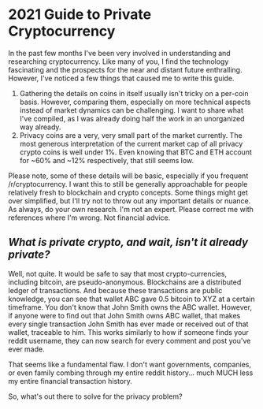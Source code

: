 # **2021 Guide to Private Cryptocurrency**

In the past few months I've been very involved in understanding and researching cryptocurrency. Like many of you, I find the technology fascinating and the prospects for the near and distant future enthralling. However, I've noticed a few things that caused me to write this guide. 

1. Gathering the details on coins in itself usually isn't tricky on a per-coin basis. However, comparing them, especially on more technical aspects instead of market dynamics can be challenging. I want to share what I've compiled, as I was already doing half the work in an unorganized way already.
2. Privacy coins are a very, very small part of the market currently. The most generous interpretation of the current market cap of all privacy crypto coins is well under 1%. Even knowing that BTC and ETH account for ~60% and ~12% respectively, that still seems low.

Please note, some of these details will be basic, especially if you frequent /r/cryptocurrency. I want this to still be generally approachable for people relatively fresh to blockchain and crypto concepts. Some things might get over simplified, but I'll try not to throw out any important details or nuance. As always, do your own research. I'm not an expert. Please correct me with references where I'm wrong. Not financial advice.

## *What is private crypto, and wait, isn't it already private?* 
Well, not quite. It would be safe to say that most crypto-currencies, including bitcoin, are pseudo-anonymous. Blockchains are a distributed ledger of transactions. And because these transactions are public knowledge, you can see that wallet ABC gave 0.5 bitcoin to XYZ at a certain timeframe. You don't know that John Smith owns the ABC wallet. However, if anyone were to find out that John Smith owns ABC wallet, that makes every single transaction John Smith has ever made or received out of that wallet, traceable to him. This works similarly to how if someone finds your reddit username, they can now search for every comment and post you've ever made.

That seems like a fundamental flaw. I don't want governments, companies, or even family combing through my entire reddit history... much MUCH less my entire financial transaction history. 

So, what's out there to solve for the privacy problem?

